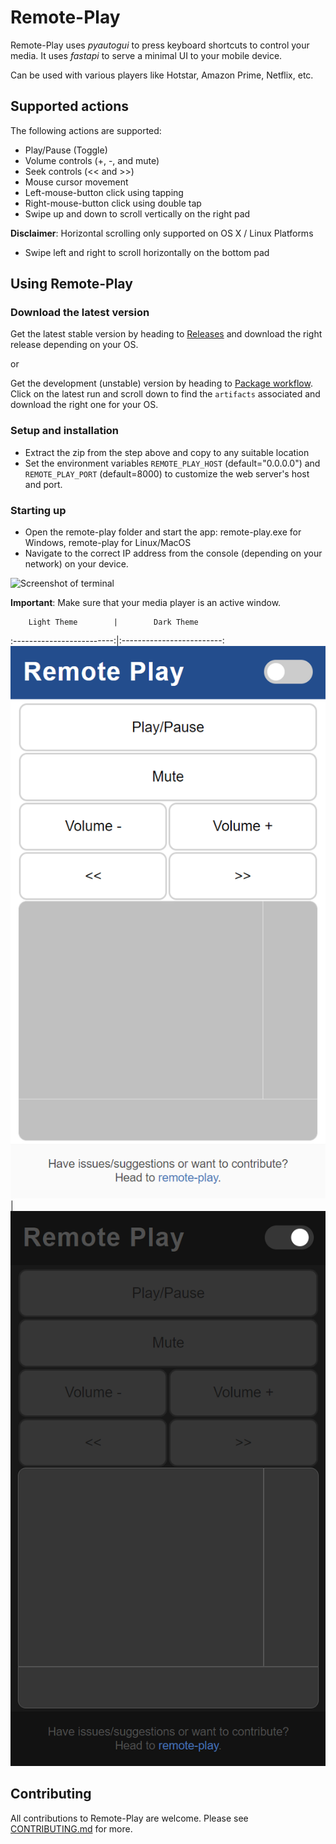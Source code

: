 # Remote-Play

Remote-Play uses _pyautogui_ to press keyboard shortcuts to control your media. It uses _fastapi_ to serve a minimal UI to your mobile device.

Can be used with various players like Hotstar, Amazon Prime, Netflix, etc.

## Supported actions

The following actions are supported:
- Play/Pause (Toggle)
- Volume controls (+, -, and mute)
- Seek controls (<< and >>)
- Mouse cursor movement
- Left-mouse-button click using tapping
- Right-mouse-button click using double tap
- Swipe up and down to scroll vertically on the right pad

**Disclaimer**: Horizontal scrolling only supported on OS X / Linux Platforms
- Swipe left and right to scroll horizontally on the bottom pad 

## Using Remote-Play

### Download the latest version

Get the latest stable version by heading to [Releases](https://github.com/shubham1172/remote-play/releases) and download the right release depending on your OS.

or

Get the development (unstable) version by heading to [Package workflow](https://github.com/shubham1172/remote-play/actions/workflows/package.yml). Click on the latest run and scroll down to find the `artifacts` associated and download the right one for your OS.

### Setup and installation

- Extract the zip from the step above and copy to any suitable location
- Set the environment variables `REMOTE_PLAY_HOST` (default="0.0.0.0") and `REMOTE_PLAY_PORT` (default=8000) to customize the web server's host and port.

### Starting up

- Open the remote-play folder and start the app: remote-play.exe for Windows, remote-play for Linux/MacOS
- Navigate to the correct IP address from the console (depending on your network) on your device.

<img src="./docs/screenshot_terminal.png" width="513" height="193" alt="Screenshot of terminal"/>


**Important**: Make sure that your media player is an active window.

        Light Theme        |        Dark Theme
:-------------------------:|:-------------------------:
![Screenshot of webapp](./docs/screenshot_webapp.PNG "Light Mode Screenshot")  |  ![Screenshot of darkmode webapp](./docs/screenshot_darkmode_webapp.PNG "Dark Mode Screenshot")

## Contributing

All contributions to Remote-Play are welcome. Please see [CONTRIBUTING.md](/CONTRIBUTING.md) for more.

